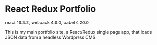 # React Redux Portfolio

react 16.3.2, webpack 4.6.0, babel 6.26.0

This is my main portfolio site, a React/Redux single page app, that loads JSON data from a headless Wordpress CMS.
